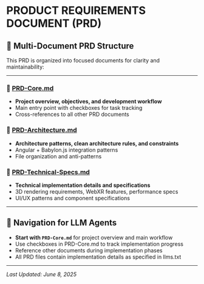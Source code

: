 # PRODUCT REQUIREMENTS DOCUMENT (PRD)

## 🚦 Multi-Document PRD Structure

This PRD is organized into focused documents for clarity and maintainability:

---

### 📄 [PRD-Core.md](./PRD-Core.md)
- **Project overview, objectives, and development workflow**
- Main entry point with checkboxes for task tracking
- Cross-references to all other PRD documents

### 📄 [PRD-Architecture.md](./PRD-Architecture.md)
- **Architecture patterns, clean architecture rules, and constraints**
- Angular + Babylon.js integration patterns
- File organization and anti-patterns

### 📄 [PRD-Technical-Specs.md](./PRD-Technical-Specs.md)
- **Technical implementation details and specifications**
- 3D rendering requirements, WebXR features, performance specs
- UI/UX patterns and component specifications

---

## 🧭 Navigation for LLM Agents
- **Start with `PRD-Core.md`** for project overview and main workflow
- Use checkboxes in PRD-Core.md to track implementation progress
- Reference other documents during implementation phases
- All PRD files contain implementation details as specified in llms.txt

---

*Last Updated: June 8, 2025*
